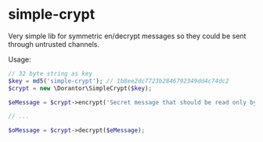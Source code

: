 # simple-crypt
Very simple lib for symmetric en/decrypt messages so they could be sent through untrusted channels.

Usage:
```php
// 32 byte string as key
$key = md5('simple-crypt'); // 1b8ee2dc7723b2846792349dd4c74dc2
$crypt = new \Dorantor\SimpleCrypt($key);

$eMessage = $crypt->encrypt('Secret message that should be read only by trusted ones');

// ...

$oMessage = $crypt->decrypt($eMessage);
```